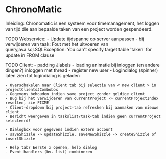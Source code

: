 ChronoMatic
===========

Inleiding:
Chronomatic is een systeem voor timemanagement, het loggen van tijd die aan bepaalde taken van een project worden gespendeerd.


TODO Webservice:
	- Update tijdspanne op server aanpassen
	- bij verwijderen van taak:
	Fout met het uitvoeren van queryjava.sql.SQLException:
	You can't specify target table 'taken' for update in FROM clause


TODO Client:
	- padding Jlabels
	- loading animatie bij inloggen (en andere dingen?) inloggen met thread
	- register new user
	- Logindialog (spinner) laten zien tot logindialog is geladen
	
	- Overschakelen naar Client tab bij selectie van < new client > in projectClientsJCombobox
	- Gegevens behouden indien save project zonder geldige client
	- Bug bij het verwijderen van currentProject -> currentProjectIndex resetten, zie FIXME
	- Client-dropdown bij project-tab refreshen bij aanmaken van nieuwe client
	- Bericht weergeven in taskslist/task-tab indien geen currentProject selecteerd?	

	- Dialogbox voor gegevens indien extern account
	- saveShizzle -> updateShizzle, saveNewShizzle -> createShizzle of insertShizzle

	- Help tab? Eerste x openen, help dialog
	- Event handlers (bv. list) combineren